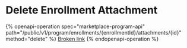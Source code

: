 # Delete Enrollment Attachment

{% openapi-operation spec="marketplace-program-api" path="/public/v1/program/enrollments/{enrollmentId}/attachments/{id}" method="delete" %}
[Broken link](broken-reference)
{% endopenapi-operation %}
